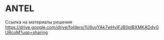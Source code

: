 # ANTEL

Ссылка на материалы решения
https://drive.google.com/drive/folders/1U6uyYAk7wHvIFJB0plBXMKADdyGURcoM?usp=sharing
